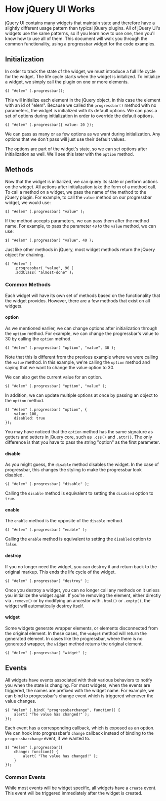 # How jQuery UI Works

jQuery UI contains many widgets that maintain state
and therefore have a slightly different usage pattern than typical jQuery plugins.
All of jQuery UI's widgets use the same patterns,
so if you learn how to use one, then you'll know how to use all of them.
This document will walk you through the common functionality,
using a progressbar widget for the code examples.

## Initialization

In order to track the state of the widget, we must introduce a full life cycle for the widget.
The life cycle starts when the widget is initalized.
To initialize a widget, we simply call the plugin on one or more elements.

	$( "#elem" ).progressbar();

This will initialize each element in the jQuery object, in this case the element with an id of "elem".
Because we called the `progressbar()` method with no parameters, the widget is initialized with its default options.
We can pass a set of options during initialization in order to override the default options.

	$( "#elem" ).progressbar({ value: 20 });

We can pass as many or as few options as we want during initialization.
Any options that we don't pass will just use their default values.

The options are part of the widget's state,
so we can set options after initialization as well.
We'll see this later with the `option` method.

## Methods

Now that the widget is initialized, we can query its state or perform actions on the widget.
All actions after initialization take the form of a method call.
To call a method on a widget, we pass the name of the method to the jQuery plugin.
For example, to call the `value` method on our progressbar widget, we would use:

	$( "#elem" ).progressbar( "value" );

If the method accepts parameters, we can pass them after the method name.
For example, to pass the parameter `40` to the `value` method, we can use:

	$( "#elem" ).progressbar( "value", 40 );

Just like other methods in jQuery, most widget methods return the jQuery object for chaining.

	$( "#elem" )
		.progressbar( "value", 90 )
		.addClass( "almost-done" );

### Common Methods

Each widget will have its own set of methods based on the functionality that the widget provides.
However, there are a few methods that exist on all widgets.

#### option

As we mentioned earlier, we can change options after initialization through the `option` method.
For example, we can change the progressbar's value to 30 by calling the `option` method.

	$( "#elem" ).progressbar( "option", "value", 30 );

Note that this is different from the previous example where we were calling the `value` method.
In this example, we're calling the `option` method and saying that we want to change the value option to 30.

We can also get the current value for an option.

	$( "#elem" ).progressbar( "option", "value" );

In addition, we can update multiple options at once by passing an object to the `option` method.

	$( "#elem" ).progressbar( "option", {
		value: 100,
		disabled: true
	});

You may have noticed that the `option` method has the same signature as getters and setters in jQuery core, such as `.css()` and `.attr()`.
The only difference is that you have to pass the string "option" as the first parameter.

#### disable

As you might guess, the `disable` method disables the widget.
In the case of progressbar, this changes the styling to make the progressbar look disabled.

	$( "#elem" ).progressbar( "disable" );

Calling the `disable` method is equivalent to setting the `disabled` option to `true`.

#### enable

The `enable` method is the opposite of the `disable` method.

	$( "#elem" ).progressbar( "enable" );

Calling the `enable` method is equivalent to setting the `disabled` option to `false`.

#### destroy

If you no longer need the widget, you can destroy it and return back to the original markup.
This ends the life cycle of the widget.

	$( "#elem" ).progressbar( "destroy" );

Once you destroy a widget, you can no longer call any methods on it unless you initialize the widget again.
If you're removing the element, either directly via `.remove()` or by modifying an ancestor with `.html()` or `.empty()`,
the widget will automatically destroy itself.

#### widget

Some widgets generate wrapper elements, or elements disconnected from the original element.
In these cases, the `widget` method will return the generated element.
In cases like the progressbar, where there is no generated wrapper, the `widget` method returns the original element.

	$( "#elem" ).progressbar( "widget" );

## Events

All widgets have events associated with their various behaviors to notify you when the state is changing.
For most widgets, when the events are triggered, the names are prefixed with the widget name.
For example, we can bind to progressbar's change event which is triggered whenever the value changes.

	$( "#elem" ).bind( "progressbarchange", function() {
		alert( "The value has changed!" );
	});

Each event has a corresponding callback, which is exposed as an option.
We can hook into progressbar's `change` callback instead of binding to the `progressbarchange` event, if we wanted to.

	$( "#elem" ).progressbar({
		change: function() {
			alert( "The value has changed!" );
		}
	});

### Common Events

While most events will be widget specific, all widgets have a `create` event.
This event will be triggered immediately after the widget is created.
